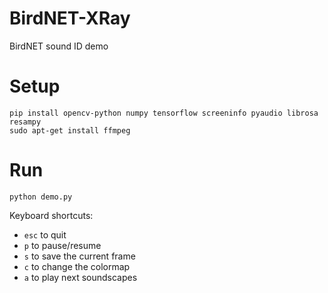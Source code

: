 # BirdNET-XRay
BirdNET sound ID demo

# Setup
```
pip install opencv-python numpy tensorflow screeninfo pyaudio librosa resampy
sudo apt-get install ffmpeg
```

# Run
```
python demo.py
```

Keyboard shortcuts: 

- `esc` to quit
- `p` to pause/resume
- `s` to save the current frame
- `c` to change the colormap
- `a` to play next soundscapes
